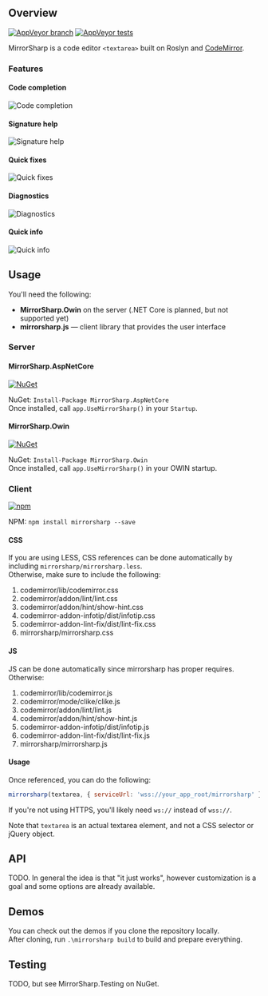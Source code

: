 ## Overview

[![AppVeyor branch](https://img.shields.io/appveyor/ci/ashmind/mirrorsharp/master.svg?style=flat-square)](https://ci.appveyor.com/project/ashmind/mirrorsharp) 
[![AppVeyor tests](https://img.shields.io/appveyor/tests/ashmind/mirrorsharp.svg?style=flat-square)](https://ci.appveyor.com/project/ashmind/mirrorsharp/build/tests)

MirrorSharp is a code editor `<textarea>` built on Roslyn and [CodeMirror](https://codemirror.net/).

### Features
#### Code completion
![Code completion](📄readme/code-completion.png)

#### Signature help
![Signature help](📄readme/signature-help.png)

#### Quick fixes
![Quick fixes](📄readme/quick-fixes.png)

#### Diagnostics
![Diagnostics](📄readme/diagnostics.png)

#### Quick info
![Quick info](📄readme/infotips.png)
  
## Usage

You'll need the following:

- **MirrorSharp.Owin** on the server (.NET Core is planned, but not supported yet)
- **mirrorsharp.js** — client library that provides the user interface

### Server

#### MirrorSharp.AspNetCore
[![NuGet](https://img.shields.io/nuget/v/MirrorSharp.AspNetCore.svg?style=flat-square)](https://www.nuget.org/packages/MirrorSharp.AspNetCore)

NuGet: `Install-Package MirrorSharp.AspNetCore`  
Once installed, call `app.UseMirrorSharp()` in your `Startup`.

#### MirrorSharp.Owin
[![NuGet](https://img.shields.io/nuget/v/MirrorSharp.Owin.svg?style=flat-square)](https://www.nuget.org/packages/MirrorSharp.Owin)

NuGet: `Install-Package MirrorSharp.Owin`  
Once installed, call `app.UseMirrorSharp()` in your OWIN startup.

### Client
[![npm](https://img.shields.io/npm/v/mirrorsharp.svg?style=flat-square)](https://www.npmjs.com/package/mirrorsharp)

NPM: `npm install mirrorsharp --save`

#### CSS
If you are using LESS, CSS references can be done automatically by including `mirrorsharp/mirrorsharp.less`.  
Otherwise, make sure to include the following:

1. codemirror/lib/codemirror.css
2. codemirror/addon/lint/lint.css
3. codemirror/addon/hint/show-hint.css
4. codemirror-addon-infotip/dist/infotip.css
5. codemirror-addon-lint-fix/dist/lint-fix.css
6. mirrorsharp/mirrorsharp.css

#### JS
JS can be done automatically since mirrorsharp has proper requires. Otherwise:

1. codemirror/lib/codemirror.js
2. codemirror/mode/clike/clike.js
3. codemirror/addon/lint/lint.js
4. codemirror/addon/hint/show-hint.js
5. codemirror-addon-infotip/dist/infotip.js
6. codemirror-addon-lint-fix/dist/lint-fix.js
7. mirrorsharp/mirrorsharp.js

#### Usage
Once referenced, you can do the following:
```javascript
mirrorsharp(textarea, { serviceUrl: 'wss://your_app_root/mirrorsharp' })
```
If you're not using HTTPS, you'll likely need `ws://` instead of `wss://`.

Note that `textarea` is an actual textarea element, and not a CSS selector or jQuery object.

## API

TODO. In general the idea is that "it just works", however customization is a goal and some options are already available.

## Demos

You can check out the demos if you clone the repository locally.  
After cloning, run `.\mirrorsharp build` to build and prepare everything.

## Testing

TODO, but see MirrorSharp.Testing on NuGet.
